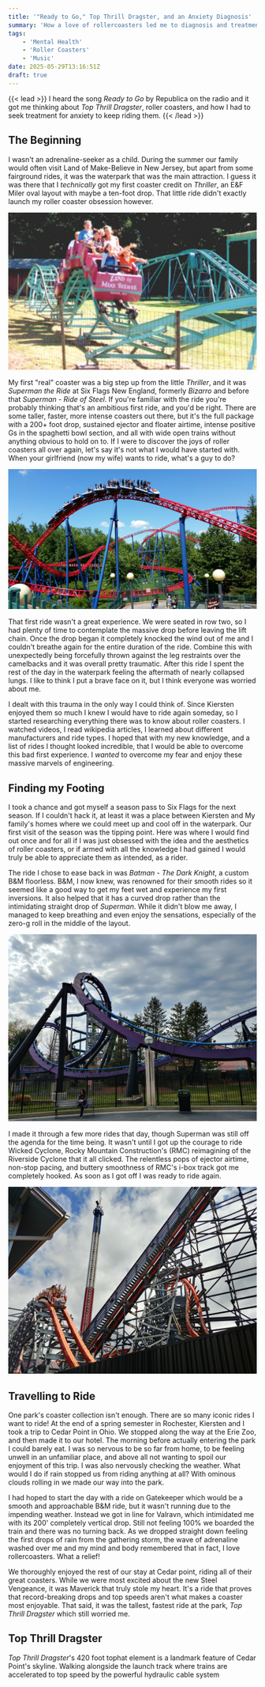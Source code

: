 ```yaml
---
title: '"Ready to Go," Top Thrill Dragster, and an Anxiety Diagnosis'
summary: 'How a love of rollercoasters led me to diagnosis and treatment for depression and anxiety'
tags:
    - 'Mental Health'
    - 'Roller Coasters'
    - 'Music'
date: 2025-05-29T13:16:51Z
draft: true
---
```


{{< lead >}}
I heard the song *Ready to Go* by Republica on the radio and it got me thinking about
*Top Thrill Dragster*, roller coasters, and how I had to seek treatment for anxiety to
keep riding them.
{{< /lead >}}

## The Beginning

I wasn't an adrenaline-seeker as a child. During the summer our family would often visit
Land of Make-Believe in New Jersey, but apart from some fairground rides, it was
the waterpark that was the main attraction. I guess it was there that I *technically* got
my first coaster credit on *Thriller*, an E&F Miler oval layout with maybe a ten-foot drop.
That little ride didn't exactly launch my roller coaster obsession however.

![Thriller at Land of Make Believe - Photo by Sue Barry on [RCDB](https://rcdb.com/404.htm#p=7885)](thriller_sue_barry.png "Thriller at Land of Make Believe - Photo by Sue Barry on *RCDB* https://rcdb.com/404.htm#p=7885")

My first "real" coaster was a big step up from the little *Thriller*, and it was
*Superman the Ride* at Six Flags New England, formerly *Bizarro* and before that
*Superman - Ride of Steel*. If you're familiar with the ride you're probably thinking
that's an ambitious first ride, and you'd be right. There are some taller, faster,
more intense coasters out there, but it's the full package with a 200+ foot drop,
sustained ejector and floater airtime, intense positive Gs in the spaghetti bowl section,
and all with wide open trains without anything obvious to hold on to. If I were to discover
the joys of roller coasters all over again, let's say it's not what I would have started with.
When your girlfriend (now my wife) wants to ride, what's a guy to do?

![Superman the Ride at Six Flags New England - My Photo](superman.webp "Superman the Ride at Six Flags New England - My Photo")

That first ride wasn't a great experience. We were seated in row two, so I had plenty of
time to contemplate the massive drop before leaving the lift chain. Once the drop began
it completely knocked the wind out of me and I couldn't breathe again for the entire
duration of the ride. Combine this with unexpectedly being forcefully thrown against
the leg restraints over the camelbacks and it was overall pretty traumatic. After
this ride I spent the rest of the day in the waterpark feeling the aftermath of nearly
collapsed lungs. I like to think I put a brave face on it, but I think everyone was
worried about me.

I dealt with this trauma in the only way I could think of. Since Kiersten enjoyed them so
much I knew I would have to ride again someday, so I started researching everything there
was to know about roller coasters. I watched videos, I read wikipedia articles, I learned
about different manufacturers and ride types. I hoped that with my new knowledge, and a
list of rides I thought looked incredible, that I would be able to overcome this bad
first experience. I *wanted* to overcome my fear and enjoy these massive marvels of
engineering.

## Finding my Footing

I took a chance and got myself a season pass to Six Flags for the next season. If I couldn't
hack it, at least it was a place between Kiersten and My family's homes where we could meet
up and cool off in the waterpark. Our first visit of the season was the tipping point. Here
was where I would find out once and for all if I was just obsessed with the idea and the
aesthetics of roller coasters, or if armed with all the knowledge I had gained I would truly
be able to appreciate them as intended, as a rider.

The ride I chose to ease back in was *Batman - The Dark Knight*, a custom B&M floorless. B&M,
I now knew, was renowned for their smooth rides so it seemed like a good way to get my feet wet
and experience my first inversions. It also helped that it has a curved drop rather than the 
intimidating straight drop of *Superman*. While it didn't blow me away, I managed to keep breathing
and even enjoy the sensations, especially of the zero-g roll in the middle of the layout.

![Batman the Dark Knight's interlocking corkscrews](batman_corkscrew.jpg "Batman the Dark Knight's interlocking corkscrew element - My Photo")

I made it through a few more rides that day, though Superman was still off the agenda for
the time being. It wasn't until I got up the courage to ride Wicked Cyclone, Rocky Mountain
Construction's (RMC) reimagining of the Riverside Cyclone that it all clicked. The relentless
pops of ejector airtime, non-stop pacing, and buttery smoothness of RMC's i-box track got me
completely hooked. As soon as I got off I was ready to ride again.

![Wicked Cyclone's lift, 200-degree stall, and Double-down](wicked_cyclone.jpg "Wicked Cyclone's lift, 200-degree stall, and Double-down")

## Travelling to Ride

One park's coaster collection isn't enough. There are so many iconic rides I
want to ride! At the end of a spring semester in Rochester, Kiersten and I took
a trip to Cedar Point in Ohio. We stopped along the way at the Erie Zoo, and
then made it to our hotel. The morning before actually entering the park I could
barely eat. I was so nervous to be so far from home, to be feeling unwell in an
unfamiliar place, and above all not wanting to spoil our enjoyment of this trip.
I was also nervously checking the weather. What would I do if rain stopped us
from riding anything at all? With ominous clouds rolling in we made our way into
the park. 

I had hoped to start the day with a ride on Gatekeeper which would be a smooth
and approachable B&M ride, but it wasn't running due to the impending weather.
Instead we got in line for Valravn, which intimidated me with its 200'
completely vertical drop. Still not feeling 100% we boarded the train and there
was no turning back. As we dropped straight down feeling the first drops of
rain from the gathering storm, the wave of adrenaline washed over me and my mind
and body remembered that in fact, I love rollercoasters. What a relief!

We thoroughly enjoyed the rest of our stay at Cedar point, riding all of their
great coasters. While we were most excited about the new Steel Vengeance, it was
Maverick that truly stole my heart. It's a ride that proves that record-breaking
drops and top speeds aren't what makes a coaster most enjoyable. That said, it was
the tallest, fastest ride at the park, *Top Thrill Dragster* which still worried me.

## Top Thrill Dragster

*Top Thrill Dragster*'s 420 foot tophat element is a landmark feature of Cedar Point's
skyline. Walking alongside the launch track where trains are accelerated to top speed
by the powerful hydraulic cable system 
